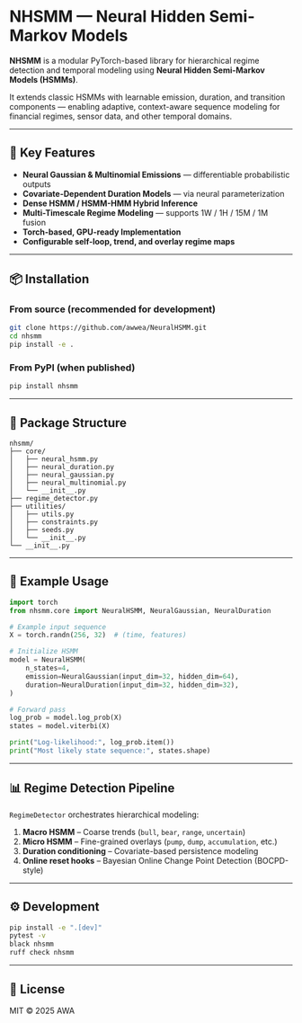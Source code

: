 
# NHSMM — Neural Hidden Semi-Markov Models

**NHSMM** is a modular PyTorch-based library for hierarchical regime detection and temporal modeling using **Neural Hidden Semi-Markov Models (HSMMs)**.

It extends classic HSMMs with learnable emission, duration, and transition components — enabling adaptive, context-aware sequence modeling for financial regimes, sensor data, and other temporal domains.

---

## 🚀 Key Features

- **Neural Gaussian & Multinomial Emissions** — differentiable probabilistic outputs
- **Covariate-Dependent Duration Models** — via neural parameterization
- **Dense HSMM / HSMM-HMM Hybrid Inference**
- **Multi-Timescale Regime Modeling** — supports 1W / 1H / 15M / 1M fusion
- **Torch-based, GPU-ready Implementation**
- **Configurable self-loop, trend, and overlay regime maps**

---

## 📦 Installation

### From source (recommended for development)

```bash
git clone https://github.com/awwea/NeuralHSMM.git
cd nhsmm
pip install -e .
```

### From PyPI (when published)

```bash
pip install nhsmm
```

---

## 🧩 Package Structure

```
nhsmm/
├── core/
│   ├── neural_hsmm.py
│   ├── neural_duration.py
│   ├── neural_gaussian.py
│   ├── neural_multinomial.py
│   └── __init__.py
├── regime_detector.py
├── utilities/
│   ├── utils.py
│   ├── constraints.py
│   ├── seeds.py
│   └── __init__.py
└── __init__.py
```

---

## 🧠 Example Usage

```python
import torch
from nhsmm.core import NeuralHSMM, NeuralGaussian, NeuralDuration

# Example input sequence
X = torch.randn(256, 32)  # (time, features)

# Initialize HSMM
model = NeuralHSMM(
    n_states=4,
    emission=NeuralGaussian(input_dim=32, hidden_dim=64),
    duration=NeuralDuration(input_dim=32, hidden_dim=32),
)

# Forward pass
log_prob = model.log_prob(X)
states = model.viterbi(X)

print("Log-likelihood:", log_prob.item())
print("Most likely state sequence:", states.shape)
```

---

## 📊 Regime Detection Pipeline

`RegimeDetector` orchestrates hierarchical modeling:

1. **Macro HSMM** – Coarse trends (`bull`, `bear`, `range`, `uncertain`)
2. **Micro HSMM** – Fine-grained overlays (`pump`, `dump`, `accumulation`, etc.)
3. **Duration conditioning** – Covariate-based persistence modeling
4. **Online reset hooks** – Bayesian Online Change Point Detection (BOCPD-style)

---

## ⚙️ Development

```bash
pip install -e ".[dev]"
pytest -v
black nhsmm
ruff check nhsmm
```

---

## 🧾 License

MIT © 2025 AWA
